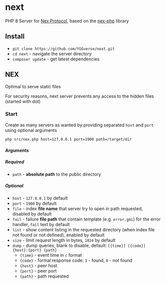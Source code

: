 # next

PHP 8 Server for [Nex Protocol](nex://piclog.blue/nex/info/specification.txt), based on the [nex-php](https://github.com/YGGverse/nex-php) library

## Install

* `git clone https://github.com/YGGverse/next.git`
* `cd next` - navigate the server directory
* `composer update` - get latest dependencies

## NEX

Optimal to serve static files

For security reasons, next server prevents any access to the hidden files (started with dot)

### Start

Create as many servers as wanted by providing separated `host` and `port` using optional arguments

``` bash
php src/nex.php host=127.0.0.1 port=1900 path=/target/dir
```

#### Arguments

##### Required

* `path` - **absolute path** to the public directory

##### Optional

* `host` - `127.0.0.1` by default
* `port` - `1900` by default
* `file` - index **file name** that server try to open in path requested, disabled by default
* `fail` - failure **file path** that contain template (e.g. `error.gmi`) for the error handler, `fail` text by default
* `list` - show content listing in the requested directory (when index file not found or not defined), enabled by default
* `size` - limit request length in bytes, `1024` by default
* `dump` - dump queries, blank to disable, default: `[{time}] [{code}] {host}:{port} {path}`
  * `{time}` - event time in `c` format
  * `{code}` - formal response code: `1` - found, `0` - not found
  * `{host}` - peer host
  * `{port}` - peer port
  * `{path}` - path requested
